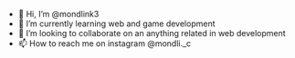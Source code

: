 - 👋 Hi, I’m @mondlink3
- 🌱 I’m currently learning web and game development
- 💞️ I’m looking to collaborate on an anything related in web development
- 📫 How to reach me on instagram @mondli._c

<!---
mondlink3/mondlink3 is a ✨ special ✨ repository because its `README.md` (this file) appears on your GitHub profile.
You can click the Preview link to take a look at your changes.
--->
